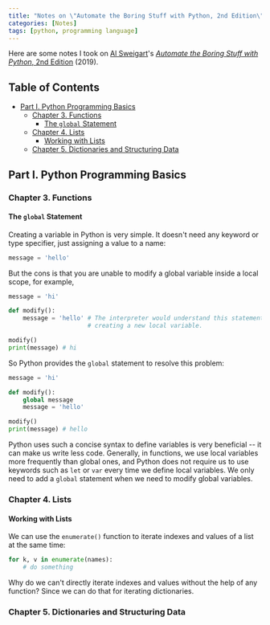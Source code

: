 ```yaml
---
title: "Notes on \"Automate the Boring Stuff with Python, 2nd Edition\""
categories: [Notes]
tags: [python, programming language]
---
```


Here are some notes I took on [Al Sweigart](https://alsweigart.com/)'s [*Automate the Boring Stuff with Python*, 2nd Edition](https://automatetheboringstuff.com/) (2019).

## Table of Contents <!-- omit in toc -->

- [Part I. Python Programming Basics](#part-i-python-programming-basics)
  - [Chapter 3. Functions](#chapter-3-functions)
    - [The `global` Statement](#the-global-statement)
  - [Chapter 4. Lists](#chapter-4-lists)
    - [Working with Lists](#working-with-lists)
  - [Chapter 5. Dictionaries and Structuring Data](#chapter-5-dictionaries-and-structuring-data)

## Part I. Python Programming Basics

### Chapter 3. Functions

#### The `global` Statement

Creating a variable in Python is very simple. It doesn't need any keyword or type specifier, just assigning a value to a name:

```python
message = 'hello'
```

But the cons is that you are unable to modify a global variable inside a local scope, for example,

```python
message = 'hi'

def modify():
    message = 'hello' # The interpreter would understand this statement as
                      # creating a new local variable.

modify()
print(message) # hi
```

So Python provides the `global` statement to resolve this problem:

```python
message = 'hi'

def modify():
    global message
    message = 'hello'

modify()
print(message) # hello
```

Python uses such a concise syntax to define variables is very beneficial -- it can make us write less code. Generally, in functions, we use local variables more frequently than global ones, and Python does not require us to use keywords such as `let` or `var` every time we define local variables. We only need to add a `global` statement when we need to modify global variables.

### Chapter 4. Lists

#### Working with Lists

We can use the `enumerate()` function to iterate indexes and values of a list at the same time:

```python
for k, v in enumerate(names):
    # do something
```

Why do we can't directly iterate indexes and values without the help of any function? Since we can do that for iterating dictionaries.

### Chapter 5. Dictionaries and Structuring Data
